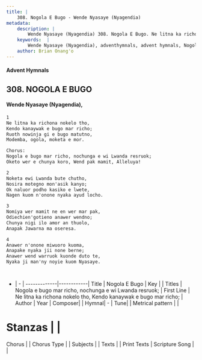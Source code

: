 ```yaml
---
title: |
    308. Nogola E Bugo - Wende Nyasaye (Nyagendia)
metadata:
    description: |
        Wende Nyasaye (Nyagendia) 308. Nogola E Bugo. Ne litna ka richona nokelo tho, Kendo kanaywak e bugo mar richo; Ruoth nowinja gi e bugo matutno, Modemba, ogola, moketa e mor.  Chorus: Nogola e bugo mar richo, nochunga e wi Lwanda resruok; Oketo wer e chunya koro, Wend pak mamit, Alleluya!  
    keywords:  |
        Wende Nyasaye (Nyagendia), adventhymnals, advent hymnals, Nogola E Bugo, Ne litna ka richona nokelo tho, Kendo kanaywak e bugo mar richo;. Nogola e bugo mar richo, nochunga e wi Lwanda resruok;
    author: Brian Onang'o
---
```


#### Advent Hymnals
## 308. NOGOLA E BUGO
####  Wende Nyasaye (Nyagendia),

```txt
1
Ne litna ka richona nokelo tho,
Kendo kanaywak e bugo mar richo;
Ruoth nowinja gi e bugo matutno,
Modemba, ogola, moketa e mor.

Chorus:
Nogola e bugo mar richo, nochunga e wi Lwanda resruok;
Oketo wer e chunya koro, Wend pak mamit, Alleluya!

2
Noketa ewi Lwanda bute chutho,
Nosira motegno mon'asik kanyo;
Ok naluor podho kasiko e lwete,
Nagen kuom n'onone nyaka ayud locho.

3
Nomiya wer mamit ne en wer mar pak,
Odiechien'gotieno anawer wendno;
Chunya nigi ilo amor an thuolo,
Anapak Jawarna ma oseresa.

4
Anawer n'onone miwuoro kuoma,
Anapake nyaka jii none berne;
Anawer wend warruok kuonde duto te,
Nyaka ji man'ny noyie kuom Nyasaye.




```

- |   -  |
-------------|------------|
Title | Nogola E Bugo |
Key |  |
Titles | Nogola e bugo mar richo, nochunga e wi Lwanda resruok; |
First Line | Ne litna ka richona nokelo tho, Kendo kanaywak e bugo mar richo; |
Author | 
Year | 
Composer| |
Hymnal|  - |
Tune|  |
Metrical pattern | |
# Stanzas |  |
Chorus |  |
Chorus Type |  |
Subjects | |
Texts |  |
Print Texts | 
Scripture Song |  |
    
